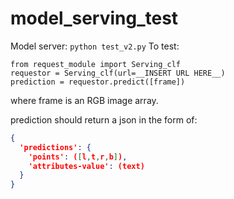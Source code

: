 # model_serving_test
Model server:
```python test_v2.py```
To test:
```
from request_module import Serving_clf
requestor = Serving_clf(url=__INSERT URL HERE__)
prediction = requestor.predict([frame])
```
where frame is an RGB image array.

prediction should return a json in the form of:
```json
{
  'predictions': {
    'points': ([l,t,r,b]),
    'attributes-value': (text)
  }
}
```
